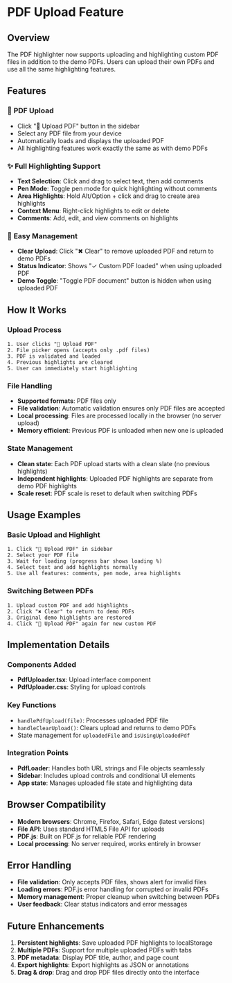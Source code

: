 # PDF Upload Feature

## Overview

The PDF highlighter now supports uploading and highlighting custom PDF files in addition to the demo PDFs. Users can upload their own PDFs and use all the same highlighting features.

## Features

### 📁 **PDF Upload**
- Click "📁 Upload PDF" button in the sidebar
- Select any PDF file from your device
- Automatically loads and displays the uploaded PDF
- All highlighting features work exactly the same as with demo PDFs

### ✨ **Full Highlighting Support**
- **Text Selection**: Click and drag to select text, then add comments
- **Pen Mode**: Toggle pen mode for quick highlighting without comments
- **Area Highlights**: Hold Alt/Option + click and drag to create area highlights
- **Context Menu**: Right-click highlights to edit or delete
- **Comments**: Add, edit, and view comments on highlights

### 🔄 **Easy Management**
- **Clear Upload**: Click "✖ Clear" to remove uploaded PDF and return to demo PDFs
- **Status Indicator**: Shows "✓ Custom PDF loaded" when using uploaded PDF
- **Demo Toggle**: "Toggle PDF document" button is hidden when using uploaded PDF

## How It Works

### Upload Process
```
1. User clicks "📁 Upload PDF"
2. File picker opens (accepts only .pdf files)
3. PDF is validated and loaded
4. Previous highlights are cleared
5. User can immediately start highlighting
```

### File Handling
- **Supported formats**: PDF files only
- **File validation**: Automatic validation ensures only PDF files are accepted
- **Local processing**: Files are processed locally in the browser (no server upload)
- **Memory efficient**: Previous PDF is unloaded when new one is uploaded

### State Management
- **Clean state**: Each PDF upload starts with a clean slate (no previous highlights)
- **Independent highlights**: Uploaded PDF highlights are separate from demo PDF highlights
- **Scale reset**: PDF scale is reset to default when switching PDFs

## Usage Examples

### Basic Upload and Highlight
```
1. Click "📁 Upload PDF" in sidebar
2. Select your PDF file
3. Wait for loading (progress bar shows loading %)
4. Select text and add highlights normally
5. Use all features: comments, pen mode, area highlights
```

### Switching Between PDFs
```
1. Upload custom PDF and add highlights
2. Click "✖ Clear" to return to demo PDFs
3. Original demo highlights are restored
4. Click "📁 Upload PDF" again for new custom PDF
```

## Implementation Details

### Components Added
- **PdfUploader.tsx**: Upload interface component
- **PdfUploader.css**: Styling for upload controls

### Key Functions
- `handlePdfUpload(file)`: Processes uploaded PDF file
- `handleClearUpload()`: Clears upload and returns to demo PDFs
- State management for `uploadedFile` and `isUsingUploadedPdf`

### Integration Points
- **PdfLoader**: Handles both URL strings and File objects seamlessly
- **Sidebar**: Includes upload controls and conditional UI elements
- **App state**: Manages uploaded file state and highlighting data

## Browser Compatibility

- **Modern browsers**: Chrome, Firefox, Safari, Edge (latest versions)
- **File API**: Uses standard HTML5 File API for uploads
- **PDF.js**: Built on PDF.js for reliable PDF rendering
- **Local processing**: No server required, works entirely in browser

## Error Handling

- **File validation**: Only accepts PDF files, shows alert for invalid files
- **Loading errors**: PDF.js error handling for corrupted or invalid PDFs
- **Memory management**: Proper cleanup when switching between PDFs
- **User feedback**: Clear status indicators and error messages

## Future Enhancements

1. **Persistent highlights**: Save uploaded PDF highlights to localStorage
2. **Multiple PDFs**: Support for multiple uploaded PDFs with tabs
3. **PDF metadata**: Display PDF title, author, and page count
4. **Export highlights**: Export highlights as JSON or annotations
5. **Drag & drop**: Drag and drop PDF files directly onto the interface